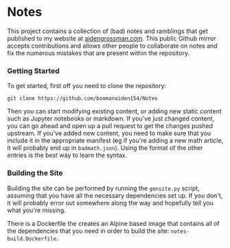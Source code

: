 # Notes

This project contains a collection of (bad) notes and ramblings that get
published to my website at [aidengrossman.com](https://aidengrossman.com).
This public Github mirror accepts contributions and allows other people
to collaborate on notes and fix the numerous mistakes that are present
within the repository.

### Getting Started

To get started, first off you need to clone the repository:

```
git clone https://github.com/boomanaiden154/Notes
```

Then you can start modifying existing content, or adding new static content
such as Jupyter notebooks or markdown. If you've just changed content, you
can go ahead and open up a pull request to get the changes pushed upstream.
If you've added new content, you need to make sure that you include it in
the appropriate manifest (eg if you're adding a new math article, it will
probably end up in `badmath.json`). Using the format of the other entries
is the best way to learn the syntax.

### Building the Site

Building the site can be performed by running the `gensite.py` script,
assuming that you have all the necessary dependencies set up. If you don't,
it will probably error out somewhere along the way and hopefully tell you
what you're missing.

There is a Dockerfile the creates an Alpine based image that contains all of
the dependencies that you need in order to build the site:
`notes-build.Dockerfile`.

